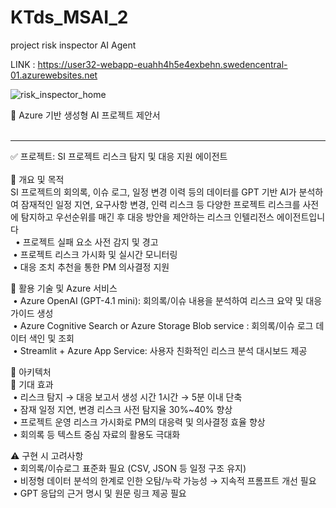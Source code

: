 # KTds_MSAI_2
project risk inspector AI Agent

LINK : https://user32-webapp-euahh4h5e4exbehn.swedencentral-01.azurewebsites.net


![risk_inspector_home](https://github.com/user-attachments/assets/9da47d08-e7f2-45c4-989b-b45f75abbef1)

📘 Azure 기반 생성형 AI 프로젝트 제안서<br><br>
________________________________________
✅ 프로젝트: SI 프로젝트 리스크 탐지 및 대응 지원 에이전트<br><br>
📌 개요 및 목적<br>
SI 프로젝트의 회의록, 이슈 로그, 일정 변경 이력 등의 데이터를 GPT 기반 AI가 분석하여 잠재적인 일정 지연, 요구사항 변경, 인력 리스크 등 다양한 프로젝트 리스크를 사전에 탐지하고 우선순위를 매긴 후 대응 방안을 제안하는 리스크 인텔리전스 에이전트입니다<br>
  &nbsp;&nbsp;•	프로젝트 실패 요소 사전 감지 및 경고<br>
  &nbsp;•	프로젝트 리스크 가시화 및 실시간 모니터링<br>
  &nbsp;•	대응 조치 추천을 통한 PM 의사결정 지원<br>

🔧 활용 기술 및 Azure 서비스<br>
  &nbsp;•	Azure OpenAI (GPT-4.1 mini): 회의록/이슈 내용을 분석하여 리스크 요약 및 대응 가이드 생성<br>
  &nbsp;•	Azure Cognitive Search or Azure Storage Blob service : 회의록/이슈 로그 데이터 색인 및 조회<br>
  &nbsp;•	Streamlit + Azure App Service: 사용자 친화적인 리스크 분석 대시보드 제공<br>
  
🧩 아키텍처<br>
🎯 기대 효과<br>
  &nbsp;•	리스크 탐지 → 대응 보고서 생성 시간 1시간 → 5분 이내 단축<br>
  &nbsp;•	잠재 일정 지연, 변경 리스크 사전 탐지율 30%~40% 향상<br>
  &nbsp;•	프로젝트 운영 리스크 가시화로 PM의 대응력 및 의사결정 효율 향상<br>
  &nbsp;•	회의록 등 텍스트 중심 자료의 활용도 극대화<br>
  
⚠️ 구현 시 고려사항<br>
  &nbsp;•	회의록/이슈로그 표준화 필요 (CSV, JSON 등 일정 구조 유지)<br>
  &nbsp;•	비정형 데이터 분석의 한계로 인한 오탐/누락 가능성 → 지속적 프롬프트 개선 필요<br>
  &nbsp;•	GPT 응답의 근거 명시 및 원문 링크 제공 필요
